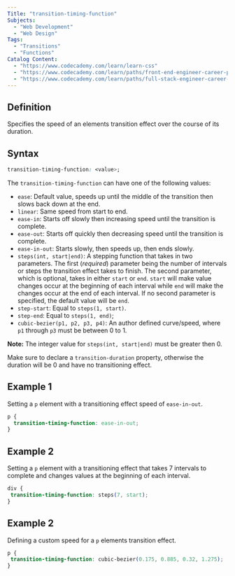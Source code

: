 ```yaml
---
Title: "transition-timing-function"
Subjects:
  - "Web Development"
  - "Web Design"
Tags:
  - "Transitions"
  - "Functions"
Catalog Content:
  - "https://www.codecademy.com/learn/learn-css"
  - "https://www.codecademy.com/learn/paths/front-end-engineer-career-path"
  - "https://www.codecademy.com/learn/paths/full-stack-engineer-career-path"
---
```


## Definition 

Specifies the speed of an elements transition effect over the course of its duration. 

## Syntax

```css
transition-timing-function: <value>;
```

The `transition-timing-function` can have one of the following values:

- `ease`: Default value, speeds up until the middle of the transition then slows back down at the end.
- `linear`: Same speed from start to end.  
- `ease-in`: Starts off slowly then increasing speed until the transition is complete.
- `ease-out`: Starts off quickly then decreasing speed until the transition is complete.
- `ease-in-out`: Starts slowly, then speeds up, then ends slowly.
- `steps(int, start|end)`: A stepping function that takes in two parameters. The first (*required*) parameter being the number of intervals or steps the transition effect takes to finish. The second parameter, which is optional, takes in either `start` or `end`. `start` will make value changes occur at the beginning of each interval while `end` will make the changes occur at the end of each interval. If no second parameter is specified, the default value will be `end`.
- `step-start`: Equal to `steps(1, start)`.
- `step-end`: Equal to `steps(1, end)`;
- `cubic-bezier(p1, p2, p3, p4)`: An author defined curve/speed, where `p1` through `p3` must be between 0 to 1.

**Note:** The integer value for `steps(int, start|end)` must be greater then 0. 

Make sure to declare a `transition-duration` property, otherwise the duration will be 0 and have no transitioning effect.

## Example 1

Setting a `p` element with a transitioning effect speed of `ease-in-out`.

```css
p {
  transition-timing-function: ease-in-out;
}
```

## Example 2

Setting a `p` element with a transitioning effect that takes 7 intervals to complete and changes values at the beginning of each interval.

```css
div {
 transition-timing-function: steps(7, start); 
}
```

## Example 2

Defining a custom speed for a `p` elements transition effect.

```css
p {
 transition-timing-function: cubic-bezier(0.175, 0.885, 0.32, 1.275); 
}
```
